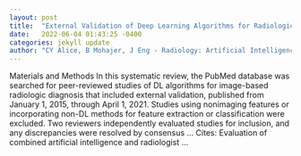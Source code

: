 ```yaml
---
layout: post
title:  "External Validation of Deep Learning Algorithms for Radiologic Diagnosis: A Systematic Review"
date:   2022-06-04 01:43:25 -0400
categories: jekyll update
author: "CY Alice, B Mohajer, J Eng - Radiology: Artificial Intelligence, 2022"
---
```

Materials and Methods In this systematic review, the PubMed database was searched for peer-reviewed studies of DL algorithms for image-based radiologic diagnosis that included external validation, published from January 1, 2015, through April 1, 2021. Studies using nonimaging features or incorporating non-DL methods for feature extraction or classification were excluded. Two reviewers independently evaluated studies for inclusion, and any discrepancies were resolved by consensus … Cites: ‪Evaluation of combined artificial intelligence and radiologist …‬